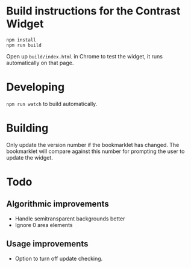# Build instructions for the Contrast Widget

```
npm install
npm run build
```

Open up `build/index.html` in Chrome to test the widget, it runs automatically on that page.

# Developing

`npm run watch` to build automatically.

# Building

Only update the version number if the bookmarklet has changed. The bookmarklet will compare against this number for prompting the user to update the widget.

# Todo

## Algorithmic improvements

* Handle semitransparent backgrounds better
* Ignore 0 area elements

## Usage improvements

* Option to turn off update checking.
